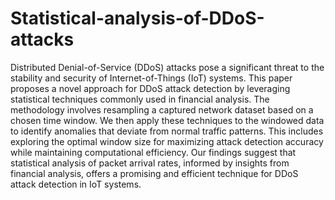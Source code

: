 # Statistical-analysis-of-DDoS-attacks

Distributed Denial-of-Service (DDoS) attacks pose a significant threat to the stability and security of Internet-of-Things (IoT) systems. This paper proposes a novel approach for DDoS attack detection by leveraging statistical techniques commonly used in financial analysis. The methodology involves resampling a captured network dataset based on a chosen time window. We then apply these techniques to the windowed data to identify anomalies that deviate from normal traffic patterns. This includes exploring the optimal window size for maximizing attack detection accuracy while maintaining computational efficiency. Our findings suggest that statistical analysis of packet arrival rates, informed by insights from financial analysis, offers a promising and efficient technique for DDoS attack detection in IoT systems.

